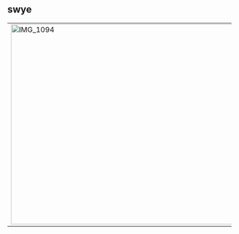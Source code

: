 ## swye </span>
<table>
  <tr>
    <td>
      <img src="https://i.pinimg.com/564x/0c/fa/32/0cfa32f333219313a611cfade57c77e1.jpg" alt="IMG_1094" width="800" height="450" />
    </td>
    <td>
                             
<strong style="font-size: 45px;">𝑺𝑬𝑪𝑼𝑹𝑰𝑻𝒀 𝑹𝑬𝑺𝑬𝑨𝑹𝑪𝑯𝑬𝑹</strong>  
- PT/BR
- Red team <br>
- I just try hacking <br>
- I do for fun: Valorant/Manga/hacking <br>
- Twitter : https://twitter.com/swye777 <br>
    </td>
  </tr>
</table>
